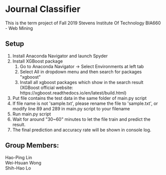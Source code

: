 # Journal Classifier
This is the term project of Fall 2019 Stevens Institute Of Technology BIA660 - Web Mining
<br>
## Setup  
<ol>
<li>Install Anaconda Navigator and launch Spyder </li>
<li>Install XGBoost package
<ol>
<li>Go to Anaconda Navigator -> Select Environments at left tab</li>
<li>Select All in dropdown menu and then search for packages "xgboost"</li>
<li>Install all xgboost packages which show in the search result (XGBoost official website: https://xgboost.readthedocs.io/en/latest/build.html)</li>
</ol>
</li>
<li>Put file contains the test data in the same folder of main.py script</li>
<li>If file name is not 'sample.txt', please rename the file to 'sample.txt', or modify line 89 and 289 in main.py script to your filename</li>
<li>Run main.py script</li>
<li>Wait for around "30~60" minutes to let the file train and predict the result.</li>
<li>The final prediction and accuracy rate will be shown in console log.</li>
</ol>

## Group Members:
Hao-Ping Lin<br>
Wei-Hsuan Wong<br>
Shih-Hao Lo
